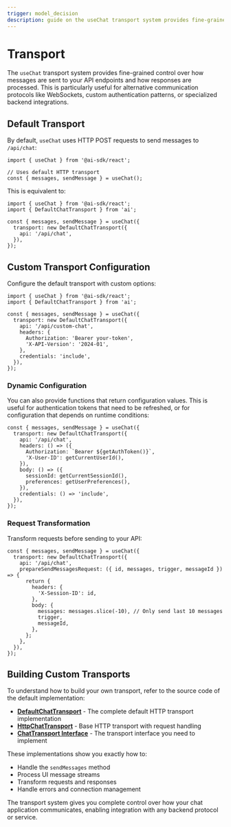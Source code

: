 ```yaml
---
trigger: model_decision
description: guide on the useChat transport system provides fine-grained control over how messages are sent to your API endpoints and how responses are processed. This is particularly useful for alternative communication protocols like WebSockets, custom authentication patterns, or specialized backend integrations
---
```


# Transport

The `useChat` transport system provides fine-grained control over how messages are sent to your API endpoints and how responses are processed. This is particularly useful for alternative communication protocols like WebSockets, custom authentication patterns, or specialized backend integrations.

## Default Transport

By default, `useChat` uses HTTP POST requests to send messages to `/api/chat`:

```tsx
import { useChat } from '@ai-sdk/react';

// Uses default HTTP transport
const { messages, sendMessage } = useChat();
```

This is equivalent to:

```tsx
import { useChat } from '@ai-sdk/react';
import { DefaultChatTransport } from 'ai';

const { messages, sendMessage } = useChat({
  transport: new DefaultChatTransport({
    api: '/api/chat',
  }),
});
```

## Custom Transport Configuration

Configure the default transport with custom options:

```tsx
import { useChat } from '@ai-sdk/react';
import { DefaultChatTransport } from 'ai';

const { messages, sendMessage } = useChat({
  transport: new DefaultChatTransport({
    api: '/api/custom-chat',
    headers: {
      Authorization: 'Bearer your-token',
      'X-API-Version': '2024-01',
    },
    credentials: 'include',
  }),
});
```

### Dynamic Configuration

You can also provide functions that return configuration values. This is useful for authentication tokens that need to be refreshed, or for configuration that depends on runtime conditions:

```tsx
const { messages, sendMessage } = useChat({
  transport: new DefaultChatTransport({
    api: '/api/chat',
    headers: () => ({
      Authorization: `Bearer ${getAuthToken()}`,
      'X-User-ID': getCurrentUserId(),
    }),
    body: () => ({
      sessionId: getCurrentSessionId(),
      preferences: getUserPreferences(),
    }),
    credentials: () => 'include',
  }),
});
```

### Request Transformation

Transform requests before sending to your API:

```tsx
const { messages, sendMessage } = useChat({
  transport: new DefaultChatTransport({
    api: '/api/chat',
    prepareSendMessagesRequest: ({ id, messages, trigger, messageId }) => {
      return {
        headers: {
          'X-Session-ID': id,
        },
        body: {
          messages: messages.slice(-10), // Only send last 10 messages
          trigger,
          messageId,
        },
      };
    },
  }),
});
```

## Building Custom Transports

To understand how to build your own transport, refer to the source code of the default implementation:

- **[DefaultChatTransport](https://github.com/vercel/ai/blob/main/packages/ai/src/ui/default-chat-transport.ts)** - The complete default HTTP transport implementation
- **[HttpChatTransport](https://github.com/vercel/ai/blob/main/packages/ai/src/ui/http-chat-transport.ts)** - Base HTTP transport with request handling
- **[ChatTransport Interface](https://github.com/vercel/ai/blob/main/packages/ai/src/ui/chat-transport.ts)** - The transport interface you need to implement

These implementations show you exactly how to:

- Handle the `sendMessages` method
- Process UI message streams
- Transform requests and responses
- Handle errors and connection management

The transport system gives you complete control over how your chat application communicates, enabling integration with any backend protocol or service.
